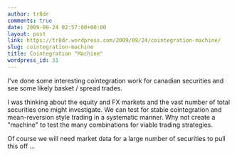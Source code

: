 ```yaml
---
author: tr8dr
comments: true
date: 2009-09-24 02:57:00+00:00
layout: post
link: https://tr8dr.wordpress.com/2009/09/24/cointegration-machine/
slug: cointegration-machine
title: Cointegration "Machine"
wordpress_id: 31
---
```


I've done some interesting cointegration work for canadian securities and see some likely basket / spread trades.

I was thinking about the equity and FX markets and the vast number of total securities one might investigate.   We can test for stable cointegration and mean-reversion style trading in a systematic manner.    Why not create a "machine" to test the many combinations for viable trading strategies.

Of course we will need market data for a large number of securities to pull this off ...
